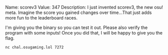 Name: scorev3
Value: 347
Description: I just invented scorev3, the new osu! meta. Imagine the score you gained changes over time...That just adds more fun to the leaderboard races.

I'm giving you the binary so you can test it out. Please also verify the program with some inputs! Once you did that, I will be happy to give you the flag.

`nc chal.osugaming.lol 7272`
